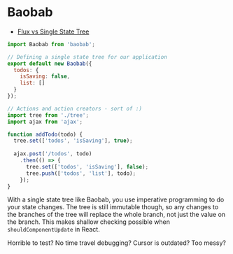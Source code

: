 # Baobab

* [Flux vs Single State Tree](http://www.christianalfoni.com/articles/2015_11_16_Flux-vs-Single-State-Tree)

```js
import Baobab from 'baobab';

// Defining a single state tree for our application
export default new Baobab({
  todos: {
    isSaving: false,
    list: []
  }
});

// Actions and action creators - sort of :)
import tree from './tree';
import ajax from 'ajax';

function addTodo(todo) {
  tree.set(['todos', 'isSaving'], true);
  
  ajax.post('/todos', todo)
    .then(() => {
      tree.set(['todos', 'isSaving'], false);
      tree.push(['todos', 'list'], todo);
    });
}
```

With a single state tree like Baobab, you use imperative programming to do your state changes. The tree is still immutable though, so any changes to the branches of the tree will replace the whole branch, not just the value on the branch. This makes shallow checking possible when `shouldComponentUpdate` in React.

Horrible to test? No time travel debugging? Cursor is outdated? Too messy?